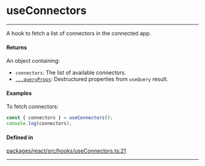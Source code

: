 # useConnectors
---

A hook to fetch a list of connectors in the connected app.

#### Returns

An object containing:
- `connectors`: The list of available connectors.
- [`...queryProps`](https://tanstack.com/query/latest/docs/framework/react/reference/useQuery): Destructured properties from `useQuery` result.

#### Examples

To fetch connectors:
```ts
const { connectors } = useConnectors();
console.log(connectors);
```

#### Defined in
[packages/react/src/hooks/useConnectors.ts:21](https://github.com/fuellabs/fuel-connectors/blob/main/packages/react/src/hooks/useConnectors.ts#L21)

___
